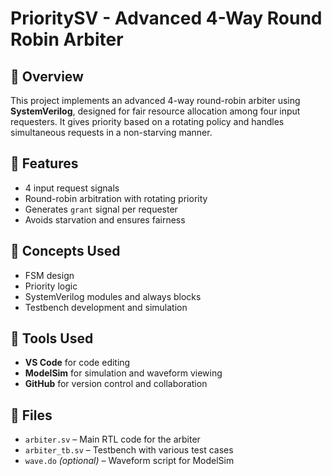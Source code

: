 # PrioritySV - Advanced 4-Way Round Robin Arbiter

## 🚀 Overview
This project implements an advanced 4-way round-robin arbiter using **SystemVerilog**, designed for fair resource allocation among four input requesters. It gives priority based on a rotating policy and handles simultaneous requests in a non-starving manner.

## 📌 Features
- 4 input request signals
- Round-robin arbitration with rotating priority
- Generates `grant` signal per requester
- Avoids starvation and ensures fairness

## 🧠 Concepts Used
- FSM design
- Priority logic
- SystemVerilog modules and always blocks
- Testbench development and simulation

## 🔧 Tools Used
- **VS Code** for code editing  
- **ModelSim** for simulation and waveform viewing  
- **GitHub** for version control and collaboration

## 📜 Files
- `arbiter.sv` – Main RTL code for the arbiter
- `arbiter_tb.sv` – Testbench with various test cases
- `wave.do` *(optional)* – Waveform script for ModelSim


